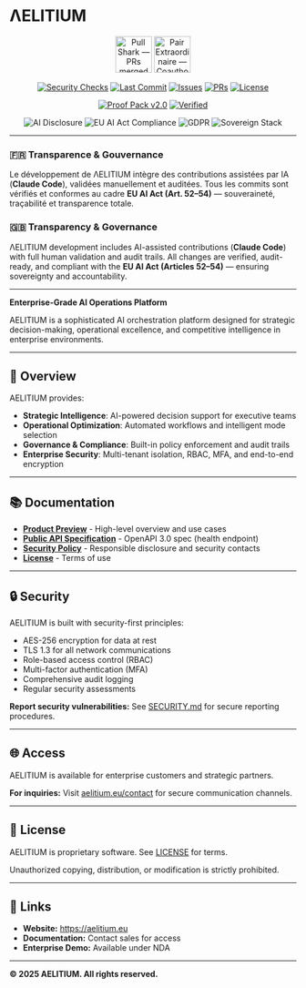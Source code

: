 # ΛELITIUM

<!-- Technical Trust Header -->

<p align="center">
  <img src="https://github.githubassets.com/images/modules/profile/achievements/pull-shark-default.png" height="64" title="Pull Shark — PRs merged">
  <img src="https://github.githubassets.com/images/modules/profile/achievements/pair-extraordinaire-default.png" height="64" title="Pair Extraordinaire — Coauthored commits">
</p>

<p align="center">
  <a href="https://github.com/aelitium-dev/aelitium-official-public/actions/workflows/security.yml"><img src="https://github.com/aelitium-dev/aelitium-official-public/actions/workflows/security.yml/badge.svg" alt="Security Checks"></a>
  <a href="https://github.com/aelitium-dev/aelitium-official-public/commits"><img src="https://img.shields.io/github/last-commit/aelitium-dev/aelitium-official-public" alt="Last Commit"></a>
  <a href="https://github.com/aelitium-dev/aelitium-official-public/issues"><img src="https://img.shields.io/github/issues/aelitium-dev/aelitium-official-public" alt="Issues"></a>
  <a href="https://github.com/aelitium-dev/aelitium-official-public/pulls"><img src="https://img.shields.io/github/issues-pr/aelitium-dev/aelitium-official-public" alt="PRs"></a>
  <a href="./LICENSE"><img src="https://img.shields.io/badge/License-Proprietary-red.svg" alt="License"></a>
</p>

<p align="center">
  <a href="https://github.com/aelitium-dev/aelitium-official-public/releases/tag/v2.0.0"><img src="https://img.shields.io/badge/Proof%20Pack-v2.0-blue" alt="Proof Pack v2.0"></a>
  <a href="https://github.com/aelitium-dev/aelitium-official-public/releases/tag/v2.0.0"><img src="https://img.shields.io/badge/Status-Verified-green" alt="Verified"></a>
</p>

<p align="center">
  <img src="https://img.shields.io/badge/AI_Assisted-Human_Validated-purple?style=for-the-badge" alt="AI Disclosure">
  <img src="https://img.shields.io/badge/EU_AI_Act-Ready-blue?style=for-the-badge" alt="EU AI Act Compliance">
  <img src="https://img.shields.io/badge/GDPR-Ready-green?style=for-the-badge" alt="GDPR">
  <img src="https://img.shields.io/badge/Sovereign_Mode-Active-black?style=for-the-badge" alt="Sovereign Stack">
</p>

---

### 🇫🇷 Transparence & Gouvernance

Le développement de ΛELITIUM intègre des contributions assistées par IA (**Claude Code**), validées manuellement et auditées.
Tous les commits sont vérifiés et conformes au cadre **EU AI Act (Art. 52–54)** — souveraineté, traçabilité et transparence totale.

### 🇬🇧 Transparency & Governance

ΛELITIUM development includes AI-assisted contributions (**Claude Code**) with full human validation and audit trails.
All changes are verified, audit-ready, and compliant with the **EU AI Act (Articles 52–54)** — ensuring sovereignty and accountability.

---

**Enterprise-Grade AI Operations Platform**

AELITIUM is a sophisticated AI orchestration platform designed for strategic decision-making, operational excellence, and competitive intelligence in enterprise environments.

---

## 🎯 Overview

AELITIUM provides:

- **Strategic Intelligence**: AI-powered decision support for executive teams
- **Operational Optimization**: Automated workflows and intelligent mode selection
- **Governance & Compliance**: Built-in policy enforcement and audit trails
- **Enterprise Security**: Multi-tenant isolation, RBAC, MFA, and end-to-end encryption

---

## 📚 Documentation

- **[Product Preview](AELITIUM_Product_Preview.pdf)** - High-level overview and use cases
- **[Public API Specification](OpenAPI-Public.json)** - OpenAPI 3.0 spec (health endpoint)
- **[Security Policy](SECURITY.md)** - Responsible disclosure and security contacts
- **[License](LICENSE)** - Terms of use

---

## 🔒 Security

AELITIUM is built with security-first principles:

- AES-256 encryption for data at rest
- TLS 1.3 for all network communications
- Role-based access control (RBAC)
- Multi-factor authentication (MFA)
- Comprehensive audit logging
- Regular security assessments

**Report security vulnerabilities:** See [SECURITY.md](SECURITY.md) for secure reporting procedures.

---

## 🌐 Access

AELITIUM is available for enterprise customers and strategic partners.

**For inquiries:** Visit [aelitium.eu/contact](https://aelitium.eu/contact) for secure communication channels.

---

## 📄 License

AELITIUM is proprietary software. See [LICENSE](LICENSE) for terms.

Unauthorized copying, distribution, or modification is strictly prohibited.

---

## 🔗 Links

- **Website:** https://aelitium.eu
- **Documentation:** Contact sales for access
- **Enterprise Demo:** Available under NDA

---

**© 2025 AELITIUM. All rights reserved.**
